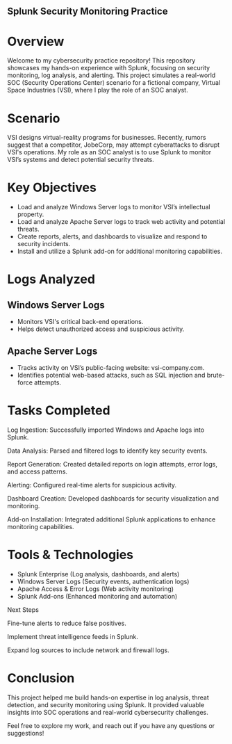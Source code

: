 ## Splunk Security Monitoring Practice

# Overview
Welcome to my cybersecurity practice repository! This repository showcases my hands-on experience with Splunk, focusing on security monitoring, log analysis, and alerting. This project simulates a real-world SOC (Security Operations Center) scenario for a fictional company, Virtual Space Industries (VSI), where I play the role of an SOC analyst.

# Scenario
VSI designs virtual-reality programs for businesses. Recently, rumors suggest that a competitor, JobeCorp, may attempt cyberattacks to disrupt VSI's operations. My role as an SOC analyst is to use Splunk to monitor VSI’s systems and detect potential security threats.

# Key Objectives
<ul>
  <li>Load and analyze Windows Server logs to monitor VSI’s intellectual property.</li>

<li>Load and analyze Apache Server logs to track web activity and potential threats.</li>

<li>Create reports, alerts, and dashboards to visualize and respond to security incidents.</li>

<li>Install and utilize a Splunk add-on for additional monitoring capabilities.</li></ul>

# Logs Analyzed

## Windows Server Logs
<ul>
<li>Monitors VSI's critical back-end operations.</li>

<li>Helps detect unauthorized access and suspicious activity.</li></ul>

## Apache Server Logs
<ul>
<li>Tracks activity on VSI’s public-facing website: vsi-company.com.</li>

<li>Identifies potential web-based attacks, such as SQL injection and brute-force attempts.</li></ul>

# Tasks Completed

Log Ingestion: Successfully imported Windows and Apache logs into Splunk.

Data Analysis: Parsed and filtered logs to identify key security events.

Report Generation: Created detailed reports on login attempts, error logs, and access patterns.

Alerting: Configured real-time alerts for suspicious activity.

Dashboard Creation: Developed dashboards for security visualization and monitoring.

Add-on Installation: Integrated additional Splunk applications to enhance monitoring capabilities.

# Tools & Technologies
<ul>
<li>Splunk Enterprise (Log analysis, dashboards, and alerts)</li>

<li>Windows Server Logs (Security events, authentication logs)</li>

<li>Apache Access & Error Logs (Web activity monitoring)</li>

<li>Splunk Add-ons (Enhanced monitoring and automation)</li></ul>

Next Steps

Fine-tune alerts to reduce false positives.

Implement threat intelligence feeds in Splunk.

Expand log sources to include network and firewall logs.

# Conclusion
This project helped me build hands-on expertise in log analysis, threat detection, and security monitoring using Splunk. It provided valuable insights into SOC operations and real-world cybersecurity challenges.

Feel free to explore my work, and reach out if you have any questions or suggestions!

